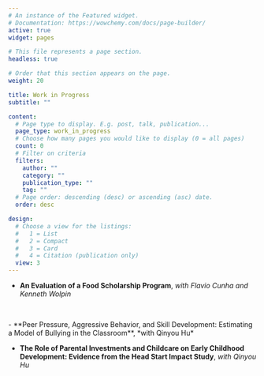 ```yaml
---
# An instance of the Featured widget.
# Documentation: https://wowchemy.com/docs/page-builder/
active: true
widget: pages

# This file represents a page section.
headless: true

# Order that this section appears on the page.
weight: 20

title: Work in Progress
subtitle: ""

content:
  # Page type to display. E.g. post, talk, publication...
  page_type: work_in_progress
  # Choose how many pages you would like to display (0 = all pages)
  count: 0
  # Filter on criteria
  filters:
    author: ""
    category: ""
    publication_type: ""
    tag: ""
  # Page order: descending (desc) or ascending (asc) date.
  order: desc

design:
  # Choose a view for the listings:
  #   1 = List
  #   2 = Compact
  #   3 = Card
  #   4 = Citation (publication only)
  view: 3
---
```


 -    **An Evaluation of a Food Scholarship Program**, *with Flavio Cunha and Kenneth Wolpin*
<p>&nbsp;</p>
 -    **Peer Pressure, Aggressive Behavior, and Skill Development: Estimating a Model of Bullying in the Classroom**, *with Qinyou Hu*

 -    **The Role of Parental Investments and Childcare on Early Childhood Development: Evidence from the Head Start Impact Study**, *with Qinyou Hu*
